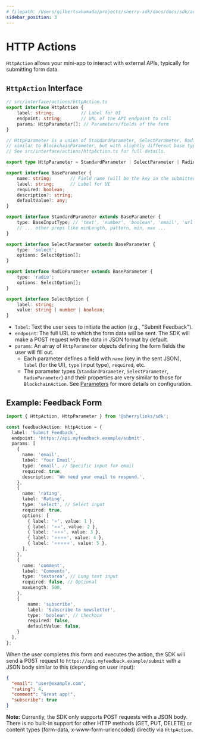 ```yaml
---
# filepath: /Users/gilbertsahumada/projects/sherry-sdk/docs/docs/sdk/action-types/http-actions.md
sidebar_position: 3
---
```


# HTTP Actions

`HttpAction` allows your mini-app to interact with external APIs, typically for submitting form data.

## `HttpAction` Interface

```typescript
// src/interface/actions/httpAction.ts
export interface HttpAction {
    label: string;          // Label for UI
    endpoint: string;       // URL of the API endpoint to call
    params: HttpParameter[]; // Parameters/fields of the form
}

// HttpParameter is a union of StandardParameter, SelectParameter, RadioParameter
// similar to BlockchainParameter, but with slightly different base types.
// See src/interface/actions/httpAction.ts for full details.

export type HttpParameter = StandardParameter | SelectParameter | RadioParameter;

export interface BaseParameter {
    name: string;       // Field name (will be the key in the submitted data)
    label: string;      // Label for UI
    required: boolean;
    description?: string;
    defaultValue?: any;
}

export interface StandardParameter extends BaseParameter {
    type: BaseInputType; // 'text', 'number', 'boolean', 'email', 'url', 'datetime', 'textarea'
    // ... other props like minLength, pattern, min, max ...
}

export interface SelectParameter extends BaseParameter {
    type: 'select';
    options: SelectOption[];
}

export interface RadioParameter extends BaseParameter {
    type: 'radio';
    options: SelectOption[];
}

export interface SelectOption {
    label: string;
    value: string | number | boolean;
}
```

-   `label`: Text the user sees to initiate the action (e.g., "Submit Feedback").
-   `endpoint`: The full URL to which the form data will be sent. The SDK will make a POST request with the data in JSON format by default.
-   `params`: An array of `HttpParameter` objects defining the form fields the user will fill out.
    -   Each parameter defines a field with `name` (key in the sent JSON), `label` (for the UI), `type` (input type), `required`, etc.
    -   The parameter types (`StandardParameter`, `SelectParameter`, `RadioParameter`) and their properties are very similar to those for `BlockchainAction`. See [Parameters](./../parameters.md) for more details on configuration.

## Example: Feedback Form

```typescript
import { HttpAction, HttpParameter } from '@sherrylinks/sdk';

const feedbackAction: HttpAction = {
  label: 'Submit Feedback',
  endpoint: 'https://api.myfeedback.example/submit',
  params: [
    {
      name: 'email',
      label: 'Your Email',
      type: 'email', // Specific input for email
      required: true,
      description: 'We need your email to respond.',
    },
    {
      name: 'rating',
      label: 'Rating',
      type: 'select', // Select input
      required: true,
      options: [
        { label: '⭐', value: 1 },
        { label: '⭐⭐', value: 2 },
        { label: '⭐⭐⭐', value: 3 },
        { label: '⭐⭐⭐⭐', value: 4 },
        { label: '⭐⭐⭐⭐⭐', value: 5 },
      ],
    },
    {
      name: 'comment',
      label: 'Comments',
      type: 'textarea', // Long text input
      required: false, // Optional
      maxLength: 500,
    },
    {
        name: 'subscribe',
        label: 'Subscribe to newsletter',
        type: 'boolean', // Checkbox
        required: false,
        defaultValue: false,
    }
  ],
};
```

When the user completes this form and executes the action, the SDK will send a POST request to `https://api.myfeedback.example/submit` with a JSON body similar to this (depending on user input):

```json
{
  "email": "user@example.com",
  "rating": 4,
  "comment": "Great app!",
  "subscribe": true
}
```

**Note:** Currently, the SDK only supports POST requests with a JSON body. There is no built-in support for other HTTP methods (GET, PUT, DELETE) or content types (form-data, x-www-form-urlencoded) directly via `HttpAction`.
